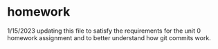 # homework
1/15/2023 updating this file to satisfy the requirements for the unit 0 homework assignment and to better understand how git commits work.
